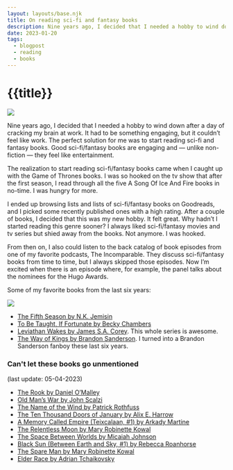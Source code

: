 ```yaml
---
layout: layouts/base.njk
title: On reading sci-fi and fantasy books
description: Nine years ago, I decided that I needed a hobby to wind down after a day of cracking my brain at work. It had to be something engaging, but it couldn’t feel like work. The perfect solution for me was to start reading sci-fi and fantasy books. Good sci-fi/fantasy books are engaging and — unlike non-fiction — they feel like entertainment.
date: 2023-01-20
tags:
  - blogpost
  - reading
  - books
---
```


# {{title}}

<div class="break-out">
 <img
 src="/images/Reading-2-2048x683.jpg"
 />
</div>

Nine years ago, I decided that I needed a hobby to wind down after a day of cracking my brain at work. It had to be something engaging, but it couldn’t feel like work. The perfect solution for me was to start reading sci-fi and fantasy books. Good sci-fi/fantasy books are engaging and — unlike non-fiction — they feel like entertainment.

The realization to start reading sci-fi/fantasy books came when I caught up with the Game of Thrones books. I was so hooked on the tv show that after the first season, I read through all the five A Song Of Ice And Fire books in no-time. I was hungry for more.

I ended up browsing lists and lists of sci-fi/fantasy books on Goodreads, and I picked some recently published ones with a high rating. After a couple of books, I decided that this was my new hobby. It felt great. Why hadn’t I started reading this genre sooner? I always liked sci-fi/fantasy movies and tv series but shied away from the books. Not anymore. I was hooked.

From then on, I also could listen to the back catalog of book episodes from one of my favorite podcasts, The Incomparable. They discuss sci-fi/fantasy books from time to time, but I always skipped those episodes. Now I’m excited when there is an episode where, for example, the panel talks about the nominees for the Hugo Awards.

Some of my favorite books from the last six years:

<div class="break-out py-8">
 <img src="/images/Favorite-books.jpg">
</div>

<ul>
 <li><a href="https://www.goodreads.com/book/show/25194939-the-fifth-season">The Fifth Season by N.K. Jemisin</a></li>
 <li><a href="https://www.goodreads.com/book/show/43190272-to-be-taught-if-fortunate">To Be Taught, If Fortunate by Becky Chambers</a></li>
 <li><a href="https://www.goodreads.com/book/show/8855321-leviathan-wakes">Leviathan Wakes by James S.A. Corey</a>. This whole series is awesome.</li>
 <li><a href="https://www.goodreads.com/book/show/7235533-the-way-of-kings">The Way of Kings by Brandon Sanderson</a>. I turned into a Brandon Sanderson fanboy these last six years.</li>
</ul>

### Can't let these books go unmentioned

(last update: 05-04-2023)

- [The Rook by Daniel O&#8217;Malley](https://www.goodreads.com/book/show/10836728-the-rook)
- [Old Man&#8217;s War by John Scalzi](https://www.goodreads.com/book/show/51964.Old_Man_s_War)
- [The Name of the Wind by Patrick Rothfuss](https://www.goodreads.com/book/show/6325687-the-name-of-the-wind)
- [The Ten Thousand Doors of January by Alix E. Harrow](https://www.goodreads.com/book/show/43521657-the-ten-thousand-doors-of-january)
- [A Memory Called Empire (Teixcalaan, #1) by Arkady Martine](https://www.goodreads.com/book/show/37794149-a-memory-called-empire)
- [The Relentless Moon by Mary Robinette Kowal](https://www.goodreads.com/book/show/52381417-the-relentless-moon)
- [The Space Between Worlds by Micaiah Johnson](https://www.goodreads.com/book/show/43301353-the-space-between-worlds)
- [Black Sun (Between Earth and Sky, #1) by Rebecca Roanhorse](https://www.goodreads.com/book/show/53543063-black-sun)
- [The Spare Man by Mary Robinette Kowal](https://www.goodreads.com/book/show/41892799-the-spare-man)
- [Elder Race by Adrian Tchaikovsky](https://www.goodreads.com/book/show/50663055-elder-race)
